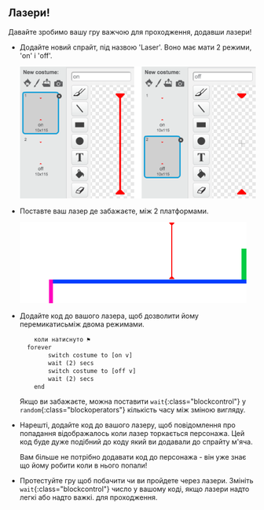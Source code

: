 ## Лазери!

Давайте зробимо вашу гру важчою для проходження, додавши лазери!

+ Додайте новий спрайт, під назвою 'Laser'. Воно має мати 2 режими, 'on' і 'off'.
    
    ![скріншот](images/dodge-lasers-costume.png)

+ Поставте ваш лазер де забажаєте, між 2 платформами.
    
    ![скріншот](images/dodge-lasers-position.png)

+ Додайте код до вашого лазера, щоб дозволити йому перемикатисьміж двома режимами.
    
    ```blocks
        коли натиснуто ⚑ 
      forever
            switch costume to [on v]
            wait (2) secs
            switch costume to [off v]
            wait (2) secs
        end
    ```
    
    Якщо ви забажаєте, можна поставити `wait`{:class="blockcontrol"} у `random`{:class="blockoperators"} кількість часу між зміною вигляду.

+ Нарешті, додайте код до вашого лазеру, щоб повідомлення про попадання відображалось коли лазер торкається персонажа. Цей код буде дуже подібний до коду який ви додавали до спрайту м'яча.
    
    Вам більше не потрібно додавати код до персонажа - він уже знає що йому робити коли в нього попали!

+ Протестуйте гру щоб побачити чи ви пройдете через лазери. Змініть `wait`{:class="blockcontrol"} число у вашому коді, якщо лазери надто легкі або надто важкі. для проходження.